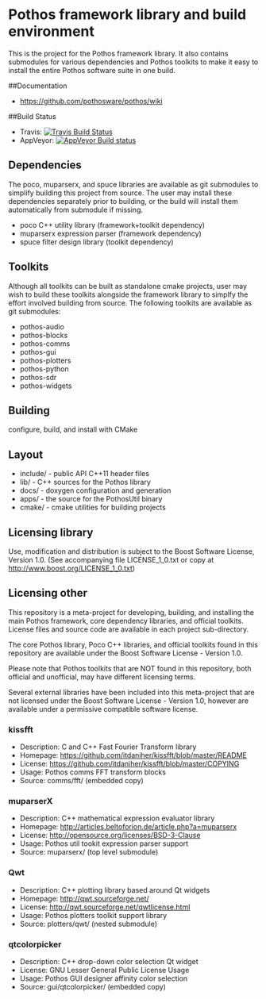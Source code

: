 # Pothos framework library and build environment

This is the project for the Pothos framework library.
It also contains submodules for various dependencies
and Pothos toolkits to make it easy to install
the entire Pothos software suite in one build.

##Documentation

* https://github.com/pothosware/pothos/wiki

##Build Status

- Travis: [![Travis Build Status](https://travis-ci.org/pothosware/pothos.svg?branch=master)](https://travis-ci.org/pothosware/pothos)
- AppVeyor: [![AppVeyor Build status](https://ci.appveyor.com/api/projects/status/7owo8qb9oldw8iq8)](https://ci.appveyor.com/project/guruofquality/pothos)

## Dependencies

The poco, muparserx, and spuce libraries are available
as git submodules to simplify building this project from source.
The user may install these dependencies separately prior to building,
or the build will install them automatically from submodule if missing.

* poco C++ utility library (framework+toolkit dependency)
* muparserx expression parser (framework dependency)
* spuce filter design library (toolkit dependency)

## Toolkits

Although all toolkits can be built as standalone cmake projects,
user may wish to build these toolkits alongside the framework
library to simplfy the effort involved building from source.
The following toolkits are available as git submodules:

* pothos-audio
* pothos-blocks
* pothos-comms
* pothos-gui
* pothos-plotters
* pothos-python
* pothos-sdr
* pothos-widgets

## Building

configure, build, and install with CMake

## Layout

* include/ - public API C++11 header files
* lib/ - C++ sources for the Pothos library
* docs/ - doxygen configuration and generation
* apps/ - the source for the PothosUtil binary
* cmake/ - cmake utilities for building projects

## Licensing library

Use, modification and distribution is subject to the Boost Software
License, Version 1.0. (See accompanying file LICENSE_1_0.txt or copy at
http://www.boost.org/LICENSE_1_0.txt)

## Licensing other

This repository is a meta-project for developing, building, and installing
the main Pothos framework, core dependency libraries, and official toolkits.
License files and source code are available in each project sub-directory.

The core Pothos library, Poco C++ libraries,
and official toolkits found in this repository
are available under the Boost Software License - Version 1.0.

Please note that Pothos toolkits that are NOT found in this repository,
both official and unofficial, may have different licensing terms.

Several external libraries have been included into this meta-project
that are not licensed under the Boost Software License - Version 1.0,
however are available under a permissive compatible software license.

### kissfft

* Description: C and C++ Fast Fourier Transform library
* Homepage: https://github.com/itdaniher/kissfft/blob/master/README
* License: https://github.com/itdaniher/kissfft/blob/master/COPYING
* Usage: Pothos comms FFT transform blocks
* Source: comms/fft/ (embedded copy)

### muparserX

* Description: C++ mathematical expression evaluator library
* Homepage: http://articles.beltoforion.de/article.php?a=muparserx
* License: http://opensource.org/licenses/BSD-3-Clause
* Usage: Pothos util tookit expression parser support
* Source: muparserx/ (top level submodule)

### Qwt

* Description: C++ plotting library based around Qt widgets
* Homepage: http://qwt.sourceforge.net/
* License: http://qwt.sourceforge.net/qwtlicense.html
* Usage: Pothos plotters toolkit support library
* Source: plotters/qwt/ (nested submodule)

### qtcolorpicker

* Description: C++ drop-down color selection Qt widget
* License: GNU Lesser General Public License Usage
* Usage: Pothos GUI designer affinity color selection
* Source: gui/qtcolorpicker/ (embedded copy)
